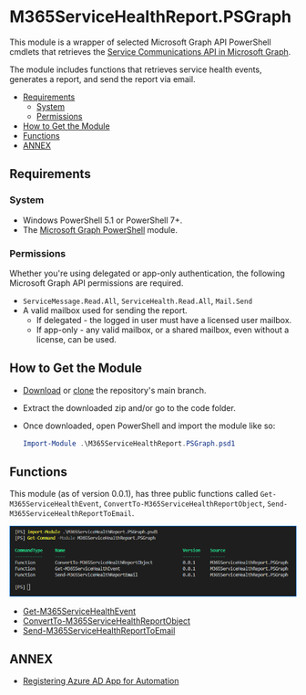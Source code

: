 # M365ServiceHealthReport.PSGraph

This module is a wrapper of selected Microsoft Graph API PowerShell cmdlets that retrieves the [Service Communications API in Microsoft Graph](https://learn.microsoft.com/en-us/graph/api/resources/service-communications-api-overview).

The module includes functions that retrieves service health events, generates a report, and send the report via email.

- [Requirements](#requirements)
  - [System](#system)
  - [Permissions](#permissions)
- [How to Get the Module](#how-to-get-the-module)
- [Functions](#functions)
- [ANNEX](#annex)

## Requirements

### System

- Windows PowerShell 5.1 or PowerShell 7+.
- The [Microsoft Graph PowerShell](https://learn.microsoft.com/en-us/powershell/microsoftgraph/installation) module.

### Permissions

Whether you're using delegated or app-only authentication, the following Microsoft Graph API permissions are required.

- `ServiceMessage.Read.All`, `ServiceHealth.Read.All`, `Mail.Send`
- A valid mailbox used for sending the report.
  - If delegated - the logged in user must have a licensed user mailbox.
  - If app-only - any valid mailbox, or a shared mailbox, even without a license, can be used.

## How to Get the Module

- [Download](https://github.com/junecastillote/M365ServiceHealthReport.PSGraph/archive/refs/heads/main.zip) or [clone](https://github.com/junecastillote/M365ServiceHealthReport.PSGraph.git) the repository's main branch.
- Extract the downloaded zip and/or go to the code folder.
- Once downloaded, open PowerShell and import the module like so:

  ```powershell
  Import-Module .\M365ServiceHealthReport.PSGraph.psd1
  ```

## Functions

This module (as of version 0.0.1), has three public functions called `Get-M365ServiceHealthEvent`, `ConvertTo-M365ServiceHealthReportObject`, `Send-M365ServiceHealthReportToEmail`.

![Public functions](resource/images/functions.png)

- [Get-M365ServiceHealthEvent](resource/docs/Get-M365ServiceHealthEvent/Get-M365ServiceHealthEvent.md)
- [ConvertTo-M365ServiceHealthReportObject](resource/docs/ConvertTo-M365ServiceHealthReportObject/ConvertTo-M365ServiceHealthReportObject.md)
- [Send-M365ServiceHealthReportToEmail](resource/docs/Send-M365ServiceHealthReportToEmail/Send-M365ServiceHealthReportToEmail.md)

## ANNEX

- [Registering Azure AD App for Automation][register-app]

[register-app]: resource/docs/ANNEX/register-app/Registering-Azure-AD-App-for-Automation.md
